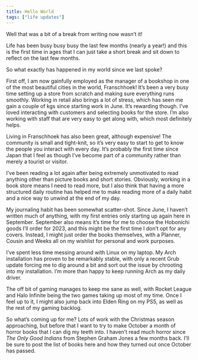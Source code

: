 ```yaml
---
title: Hello World
tags: ["life updates"]
---
```


Well that was a bit of a break from writing now wasn’t it!

Life has been busy busy busy the last few months (nearly a year!) and this is the first time in ages that I can just take a short break and sit down to reflect on the last few months.

So what exactly has happened in my world since we last spoke?

First off, I am now gainfully employed as the manager of a bookshop in one of the most beautiful cities in the world, Franschhoek! It’s been a very busy time setting up a store from scratch and making sure everything runs smoothly. Working in retail also brings a lot of stress, which has seen me gain a couple of kgs since starting work in June. It’s rewarding though. I’ve loved interacting with customers and selecting books for the store. I’m also working with staff that are very easy to get along with, which most definitely helps.

Living in Franschhoek has also been great, although expensive! The community is small and tight-knit, so it’s very easy to start to get to know the people you interact with every day. It’s probably the first time since Japan that I feel as though I’ve become part of a community rather than merely a tourist or visitor.

I’ve been reading a lot again after being extremely unmotivated to read anything other than picture books and short stories. Obviously, working in a book store means I need to read more, but I also think that having a more structured daily routine has helped me to make reading more of a daily habit and a nice way to unwind at the end of my day.

My journaling habit has been somewhat scatter-shot. Since June, I haven’t written much of anything, with my first entries only starting up again here in September. September also means it’s time for me to choose the Hobonichi goods I’ll order for 2023, and this might be the first time I don’t opt for any covers. Instead, I might just order the books themselves, with a Planner, Cousin and Weeks all on my wishlist for personal and work purposes.

I’ve spent less time messing around with Linux on my laptop. My Arch installation has proven to be remarkably stable, with only a recent Grub update forcing me to dig around a bit and sort out the issue by chrooting into my installation. I’m more than happy to keep running Arch as my daily driver.

The off bit of gaming manages to keep me sane as well, with Rocket League and Halo Infinite being the two games taking up most of my time. Once I feel up to it, I might also jump back into Elden Ring on my PS5, as well as the rest of my gaming backlog.

So what’s coming up for me? Lots of work with the Christmas season approaching, but before that I want to try to make October a month of horror books that I can dig my teeth into. I haven’t read much horror since *The Only Good Indians* from Stephen Graham Jones a few months back. I’ll be sure to post the list of books here and how they turned out once October has passed.